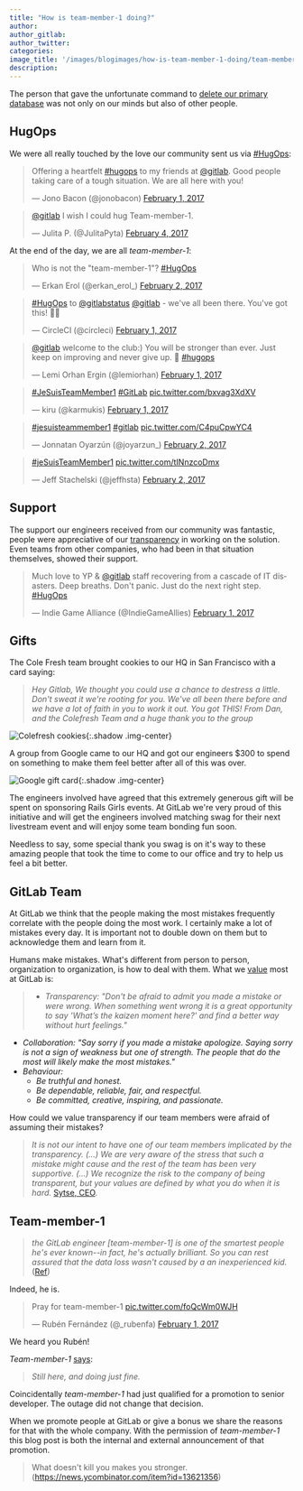 ```yaml
---
title: "How is team-member-1 doing?"
author: 
author_gitlab: 
author_twitter: 
categories: 
image_title: '/images/blogimages/how-is-team-member-1-doing/team-member-1.png' # or other image
description: 
---
```


<script async src="//platform.twitter.com/widgets.js" charset="utf-8"></script>

The person that gave the unfortunate command to [delete our primary database](/2017/02/01/gitlab-dot-com-database-incident/) was not only on our minds but also of other people.

<!-- more -->

## HugOps

We were all really touched by the love our community sent us via [#HugOps](https://twitter.com/i/moments/826818668948549632):

<div class="row">
  <div class="col-md-6 col-sm-6 center">
    <blockquote class="twitter-tweet" data-lang="en"><p lang="en" dir="ltr">Offering a heartfelt <a href="https://twitter.com/hashtag/hugops?src=hash">#hugops</a> to my friends at <a href="https://twitter.com/gitlab">@gitlab</a>. Good people taking care of a tough situation. We are all here with you!</p>&mdash; Jono Bacon (@jonobacon) <a href="https://twitter.com/jonobacon/status/826828642151862272">February 1, 2017</a></blockquote>
  </div>
  <div class="col-md-6 col-sm-6 center">
    <blockquote class="twitter-tweet" data-lang="en"><p lang="en" dir="ltr"><a href="https://twitter.com/gitlab">@gitlab</a> I wish I could hug Team-member-1.</p>&mdash; Julita P. (@JulitaPyta) <a href="https://twitter.com/JulitaPyta/status/828001828193312769">February 4, 2017</a></blockquote>
  </div>
</div>

At the end of the day, we are all _team-member-1_:

<div class="row">
  <div class="col-md-6 col-sm-6 center">
    <blockquote class="twitter-tweet" data-lang="en"><p lang="en" dir="ltr">Who is not the &quot;team-member-1&quot;? <a href="https://twitter.com/hashtag/HugOps?src=hash">#HugOps</a></p>&mdash; Erkan Erol (@erkan_erol_) <a href="https://twitter.com/erkan_erol_/status/827040981677649921">February 2, 2017</a></blockquote>
    <blockquote class="twitter-tweet" data-conversation="none" data-lang="en"><p lang="en" dir="ltr"><a href="https://twitter.com/hashtag/HugOps?src=hash">#HugOps</a> to <a href="https://twitter.com/gitlabstatus">@gitlabstatus</a> <a href="https://twitter.com/gitlab">@gitlab</a> - we&#39;ve all been there. You&#39;ve got this! 💙🤖</p>&mdash; CircleCI (@circleci) <a href="https://twitter.com/circleci/status/826829739545415680">February 1, 2017</a></blockquote>
    <blockquote class="twitter-tweet" data-conversation="none" data-lang="en"><p lang="en" dir="ltr"><a href="https://twitter.com/gitlab">@gitlab</a> welcome to the club:) You will be stronger than ever. Just keep on improving and never give up. 🤗 <a href="https://twitter.com/hashtag/hugops?src=hash">#hugops</a></p>&mdash; Lemi Orhan Ergin (@lemiorhan) <a href="https://twitter.com/lemiorhan/status/826858037994483712">February 1, 2017</a></blockquote>
    <script async src="//platform.twitter.com/widgets.js" charset="utf-8"></script>
  </div>
  <div class="col-md-6 col-sm-6 center">
    <blockquote class="twitter-tweet" data-lang="en"><p lang="und" dir="ltr"><a href="https://twitter.com/hashtag/JeSuisTeamMember1?src=hash">#JeSuisTeamMember1</a> <a href="https://twitter.com/hashtag/GitLab?src=hash">#GitLab</a> <a href="https://t.co/bxvag3XdXV">pic.twitter.com/bxvag3XdXV</a></p>&mdash; kiru (@karmukis) <a href="https://twitter.com/karmukis/status/826875580465414145">February 1, 2017</a></blockquote>
  </div>
</div>
<div class="row">
  <div class="col-md-6 col-sm-6 center">
    <blockquote class="twitter-tweet" data-lang="en"><p lang="und" dir="ltr"><a href="https://twitter.com/hashtag/jesuisteammember1?src=hash">#jesuisteammember1</a> <a href="https://twitter.com/hashtag/gitlab?src=hash">#gitlab</a> <a href="https://t.co/C4puCpwYC4">pic.twitter.com/C4puCpwYC4</a></p>&mdash; Jonnatan Oyarzún (@joyarzun_) <a href="https://twitter.com/joyarzun_/status/827205293864009731">February 2, 2017</a></blockquote>
  </div>
  <div class="col-md-6 col-sm-6 center">
    <blockquote class="twitter-tweet" data-lang="en"><p lang="und" dir="ltr"><a href="https://twitter.com/hashtag/jeSuisTeamMember1?src=hash">#jeSuisTeamMember1</a> <a href="https://t.co/tINnzcoDmx">pic.twitter.com/tINnzcoDmx</a></p>&mdash; Jeff Stachelski (@jeffhsta) <a href="https://twitter.com/jeffhsta/status/827206355253592065">February 2, 2017</a></blockquote>
  </div>
</div>

## Support

The support our engineers received from our community was fantastic, people were appreciative of our [transparency](https://about.gitlab.com/handbook/values/) in working on the solution. Even teams from other companies, who had been in that situation themselves, showed their support.

<blockquote class="twitter-tweet" data-lang="en"><p lang="en" dir="ltr">Much love to YP &amp; <a href="https://twitter.com/gitlab">@gitlab</a> staff recovering from a cascade of IT disasters. Deep breaths. Don&#39;t panic. Just do the next right step. <a href="https://twitter.com/hashtag/HugOps?src=hash">#HugOps</a></p>&mdash; Indie Game Alliance (@IndieGameAllies) <a href="https://twitter.com/IndieGameAllies/status/826888908390662144">February 1, 2017</a></blockquote>

## Gifts

The Cole Fresh team brought cookies to our HQ in San Francisco with a card saying:

> _Hey Gitlab, We thought you could use a chance to destress a little. Don't sweat it we're rooting for you. We've all been there before and we have a lot of faith in you to work it out. You got THIS! From Dan, and the Colefresh Team and a huge thank you to the group_

![Colefresh cookies](/images/blogimages/how-is-team-member-1-doing/colefresh-cookies.png){:.shadow .img-center}

A group from Google came to our HQ and got our engineers $300 to spend on something to make them feel better after all of this was over. 

![Google gift card](/images/blogimages/how-is-team-member-1-doing/google-gift.png){:.shadow .img-center}

The engineers involved have agreed that this extremely generous gift will be spent on sponsoring Rails Girls events.
At GitLab we're very proud of this initiative and will get the engineers involved matching swag for their next livestream event and will enjoy some team bonding fun soon.

Needless to say, some special thank you swag is on it's way to these amazing people that took the time to come to our office and try to help us feel a bit better.

## GitLab Team

At GitLab we think that the people making the most mistakes frequently correlate with the people doing the most work. I certainly make a lot of mistakes every day. It is important not to double down on them but to acknowledge them and learn from it.

Humans make mistakes. What's different from person to person, organization to organization, is how to deal with them. What we [value](/handbook/values/) most at GitLab is:

> - _Transparency: "Don't be afraid to admit you made a mistake or were wrong. When something went wrong it is a great opportunity to say 'What’s the kaizen moment here?' and find a better way without hurt feelings."_
- _Collaboration: "Say sorry if you made a mistake apologize. Saying sorry is not a sign of weakness but one of strength. The people that do the most will likely make the most mistakes."_
- _Behaviour:_
  - _Be truthful and honest._
  - _Be dependable, reliable, fair, and respectful._
  - _Be committed, creative, inspiring, and passionate._

How could we value transparency if our team members were afraid of assuming their mistakes?

> _It is not our intent to have one of our team members implicated by the transparency. (...) We are very aware of the stress that such a mistake might cause and the rest of the team has been very supportive. (...) We recognize the risk to the company of being transparent, but your values are defined by what you do when it is hard._ [Sytse, CEO](https://news.ycombinator.com/item?id=13622645).

## Team-member-1

> _the GitLab engineer [team-member-1] is one of the smartest people he's ever known--in fact, he's actually brilliant. So you can rest assured that the data loss wasn't caused by a an inexperienced kid._ ([Ref](https://news.ycombinator.com/item?id=13621016))

Indeed, he is.

<blockquote class="twitter-tweet" data-lang="en"><p lang="en" dir="ltr">Pray for team-member-1 <a href="https://t.co/foQcWm0WJH">pic.twitter.com/foQcWm0WJH</a></p>&mdash; Rubén Fernández (@_rubenfa) <a href="https://twitter.com/_rubenfa/status/826785807495213058">February 1, 2017</a></blockquote>

We heard you Rubén!

_Team-member-1_ [says](https://news.ycombinator.com/item?id=13620178):

> _Still here, and doing just fine._

Coincidentally _team-member-1_ had just qualified for a promotion to senior developer. The outage did not change that decision.

When we promote people at GitLab or give a bonus we share the reasons for that with the whole company. With the permission of _team-member-1_ this blog post is both the internal and external announcement of that promotion.



> What doesn't kill you makes you stronger. (https://news.ycombinator.com/item?id=13621356)


<style>
	.img-center {
		display: block;
		margin-right: auto;
		margin-left: auto;
	}
</style>

